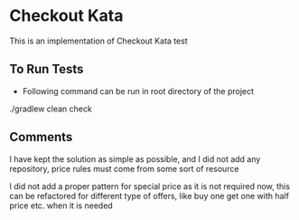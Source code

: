 # Checkout Kata

This is an implementation of Checkout Kata test

## To Run Tests

- Following command can be run in root directory of the project

./gradlew clean check

## Comments

I have kept the solution as simple as possible, and I did not add any repository, price rules must come from some sort of resource

I did not add a proper pattern for special price as it is not required now, this can be refactored for different type of offers, like buy one get one with half price etc. when it is needed
